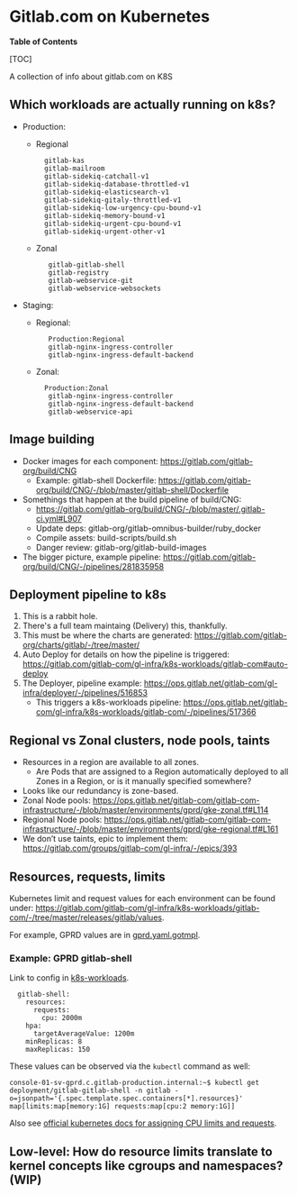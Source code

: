 # Gitlab.com on Kubernetes

**Table of Contents**

[TOC]

A collection of info about gitlab.com on K8S

## Which workloads are actually running on k8s?

- Production:
  - Regional

    ```
      gitlab-kas
      gitlab-mailroom
      gitlab-sidekiq-catchall-v1
      gitlab-sidekiq-database-throttled-v1
      gitlab-sidekiq-elasticsearch-v1
      gitlab-sidekiq-gitaly-throttled-v1
      gitlab-sidekiq-low-urgency-cpu-bound-v1
      gitlab-sidekiq-memory-bound-v1
      gitlab-sidekiq-urgent-cpu-bound-v1
      gitlab-sidekiq-urgent-other-v1
    ```

  - Zonal

    ```
       gitlab-gitlab-shell
       gitlab-registry
       gitlab-webservice-git
       gitlab-webservice-websockets
    ```

- Staging:

  - Regional:

    ```
       Production:Regional
       gitlab-nginx-ingress-controller
       gitlab-nginx-ingress-default-backend
    ```

  - Zonal:

    ```
      Production:Zonal
       gitlab-nginx-ingress-controller
       gitlab-nginx-ingress-default-backend
       gitlab-webservice-api
    ```

## Image building

- Docker images for each component: <https://gitlab.com/gitlab-org/build/CNG>
  - Example: gitlab-shell Dockerfile: <https://gitlab.com/gitlab-org/build/CNG/-/blob/master/gitlab-shell/Dockerfile>
- Somethings that happen at the build pipeline of build/CNG:
  - <https://gitlab.com/gitlab-org/build/CNG/-/blob/master/.gitlab-ci.yml#L907>
  - Update deps: gitlab-org/gitlab-omnibus-builder/ruby_docker
  - Compile assets: build-scripts/build.sh
  - Danger review: gitlab-org/gitlab-build-images
- The bigger picture, example pipeline: <https://gitlab.com/gitlab-org/build/CNG/-/pipelines/281835958>

## Deployment pipeline to k8s

1. This is a rabbit hole.
1. There's a full team maintaing (Delivery) this, thankfully.
1. This must be where the charts are generated: <https://gitlab.com/gitlab-org/charts/gitlab/-/tree/master/>
1. Auto Deploy for details on how the pipeline is triggered: <https://gitlab.com/gitlab-com/gl-infra/k8s-workloads/gitlab-com#auto-deploy>
1. The Deployer, pipeline example: <https://ops.gitlab.net/gitlab-com/gl-infra/deployer/-/pipelines/516853>
   - This triggers a k8s-workloads pipeline: <https://ops.gitlab.net/gitlab-com/gl-infra/k8s-workloads/gitlab-com/-/pipelines/517366>

## Regional vs Zonal clusters, node pools, taints

- Resources in a region are available to all zones.
  - Are Pods that are assigned to a Region automatically deployed to all Zones in a Region, or is it manually specified somewhere?
- Looks like our redundancy is zone-based.
- Zonal Node pools: <https://ops.gitlab.net/gitlab-com/gitlab-com-infrastructure/-/blob/master/environments/gprd/gke-zonal.tf#L114>
- Regional Node pools: <https://ops.gitlab.net/gitlab-com/gitlab-com-infrastructure/-/blob/master/environments/gprd/gke-regional.tf#L161>
- We don’t use taints, epic to implement them: <https://gitlab.com/groups/gitlab-com/gl-infra/-/epics/393>

## Resources, requests, limits

Kubernetes limit and request values for each environment can be found under: <https://gitlab.com/gitlab-com/gl-infra/k8s-workloads/gitlab-com/-/tree/master/releases/gitlab/values>.

For example, GPRD values are in [gprd.yaml.gotmpl](https://gitlab.com/gitlab-com/gl-infra/k8s-workloads/gitlab-com/-/blob/master/releases/gitlab/values/gprd.yaml.gotmpl).

### Example: GPRD gitlab-shell

Link to config in [k8s-workloads](https://gitlab.com/gitlab-com/gl-infra/k8s-workloads/gitlab-com/-/blob/master/releases/gitlab/values/gprd.yaml.gotmpl#L30-37).

```shell
  gitlab-shell:
    resources:
      requests:
        cpu: 2000m
    hpa:
      targetAverageValue: 1200m
    minReplicas: 8
    maxReplicas: 150
```

These values can be observed via the `kubectl` command as well:

```shell
console-01-sv-gprd.c.gitlab-production.internal:~$ kubectl get deployment/gitlab-gitlab-shell -n gitlab -o=jsonpath='{.spec.template.spec.containers[*].resources}'
map[limits:map[memory:1G] requests:map[cpu:2 memory:1G]]
```

Also see [official kubernetes docs for assigning CPU limits and requests](https://kubernetes.io/docs/tasks/configure-pod-container/assign-cpu-resource/).

## Low-level: How do resource limits translate to kernel concepts like cgroups and namespaces? (WIP)
